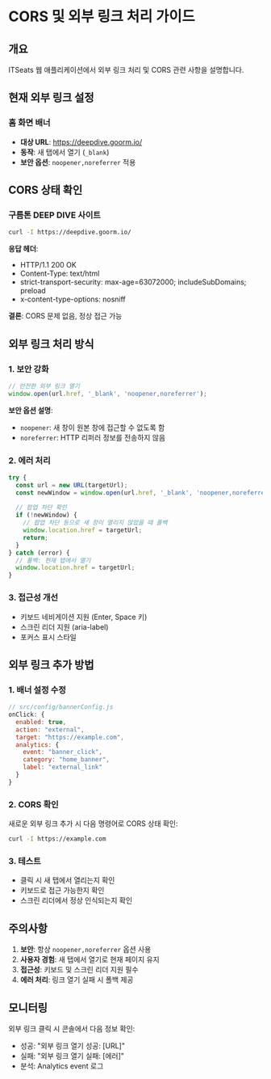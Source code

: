 # CORS 및 외부 링크 처리 가이드

## 개요

ITSeats 웹 애플리케이션에서 외부 링크 처리 및 CORS 관련 사항을 설명합니다.

## 현재 외부 링크 설정

### 홈 화면 배너
- **대상 URL**: https://deepdive.goorm.io/
- **동작**: 새 탭에서 열기 (`_blank`)
- **보안 옵션**: `noopener,noreferrer` 적용

## CORS 상태 확인

### 구름톤 DEEP DIVE 사이트
```bash
curl -I https://deepdive.goorm.io/
```

**응답 헤더**:
- HTTP/1.1 200 OK
- Content-Type: text/html
- strict-transport-security: max-age=63072000; includeSubDomains; preload
- x-content-type-options: nosniff

**결론**: CORS 문제 없음, 정상 접근 가능

## 외부 링크 처리 방식

### 1. 보안 강화
```javascript
// 안전한 외부 링크 열기
window.open(url.href, '_blank', 'noopener,noreferrer');
```

**보안 옵션 설명**:
- `noopener`: 새 창이 원본 창에 접근할 수 없도록 함
- `noreferrer`: HTTP 리퍼러 정보를 전송하지 않음

### 2. 에러 처리
```javascript
try {
  const url = new URL(targetUrl);
  const newWindow = window.open(url.href, '_blank', 'noopener,noreferrer');
  
  // 팝업 차단 확인
  if (!newWindow) {
    // 팝업 차단 등으로 새 창이 열리지 않았을 때 폴백
    window.location.href = targetUrl;
    return;
  }
} catch (error) {
  // 폴백: 현재 탭에서 열기
  window.location.href = targetUrl;
}
```

### 3. 접근성 개선
- 키보드 네비게이션 지원 (Enter, Space 키)
- 스크린 리더 지원 (aria-label)
- 포커스 표시 스타일

## 외부 링크 추가 방법

### 1. 배너 설정 수정
```javascript
// src/config/bannerConfig.js
onClick: {
  enabled: true,
  action: "external",
  target: "https://example.com",
  analytics: {
    event: "banner_click",
    category: "home_banner",
    label: "external_link"
  }
}
```

### 2. CORS 확인
새로운 외부 링크 추가 시 다음 명령어로 CORS 상태 확인:
```bash
curl -I https://example.com
```

### 3. 테스트
- 클릭 시 새 탭에서 열리는지 확인
- 키보드로 접근 가능한지 확인
- 스크린 리더에서 정상 인식되는지 확인

## 주의사항

1. **보안**: 항상 `noopener,noreferrer` 옵션 사용
2. **사용자 경험**: 새 탭에서 열기로 현재 페이지 유지
3. **접근성**: 키보드 및 스크린 리더 지원 필수
4. **에러 처리**: 링크 열기 실패 시 폴백 제공

## 모니터링

외부 링크 클릭 시 콘솔에서 다음 정보 확인:
- 성공: "외부 링크 열기 성공: [URL]"
- 실패: "외부 링크 열기 실패: [에러]"
- 분석: Analytics event 로그 
